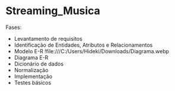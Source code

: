 # Streaming_Musica
Fases:
- Levantamento de requisitos
- Identificação de Entidades, Atributos e Relacionamentos
- Modelo E-R
!file:///C:/Users/Hideki/Downloads/Diagrama.webp
- Diagrama E-R
- Dicionário de dados
- Normalização
- Implementação
- Testes básicos
